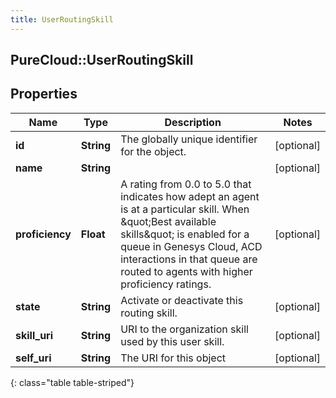 ```yaml
---
title: UserRoutingSkill
---
```

## PureCloud::UserRoutingSkill

## Properties

|Name | Type | Description | Notes|
|------------ | ------------- | ------------- | -------------|
| **id** | **String** | The globally unique identifier for the object. | [optional] |
| **name** | **String** |  | [optional] |
| **proficiency** | **Float** | A rating from 0.0 to 5.0 that indicates how adept an agent is at a particular skill. When \&quot;Best available skills\&quot; is enabled for a queue in Genesys Cloud, ACD interactions in that queue are routed to agents with higher proficiency ratings. | [optional] |
| **state** | **String** | Activate or deactivate this routing skill. | [optional] |
| **skill_uri** | **String** | URI to the organization skill used by this user skill. | [optional] |
| **self_uri** | **String** | The URI for this object | [optional] |
{: class="table table-striped"}


